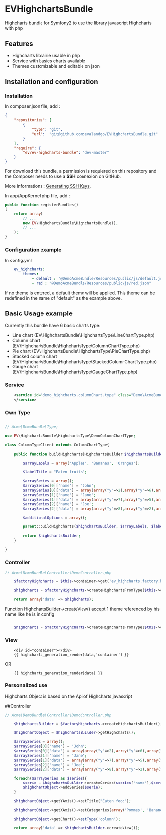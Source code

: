 # EVHighchartsBundle
Highcharts bundle for Symfony2 to use the library javascript Highcharts with php

## Features
- Highcharts librairie usable in php
- Service with basics charts available
- Themes customizable and editable on json

## Installation and configuration

### Installation
In composer.json file, add :
```json
{
    "repositories": [
        {
            "type": "git",
            "url":  "git@github.com:evalandgo/EVHighchartsBundle.git"
        }
    ],
    "require": {
        "ev/ev-highcharts-bundle": "dev-master"
    }
}
```

For download this bundle, a permission is requiered on this repository and the Composer needs to use a **SSH** connexion on GitHub.

More informations : [Generating SSH Keys](https://help.github.com/articles/generating-ssh-keys).

In app/AppKernel.php file, add :
```php
public function registerBundles()
{
    return array(
        // ...
        new EV\HighchartsBundle\HighchartsBundle(),
        // ...
    );
}
```

### Configuration example
In config.yml
```yaml
    ev_highcharts:
        themes: 
            - default : "@DemoAcmeBundle/Resources/public/js/default.json"
            - red : "@DemoAcmeBundle/Resources/public/js/red.json"
```

If no theme is entered, a default theme will be applied. This theme can be redefined in the name of "default" as the example above.

## Basic Usage example

Currently this bundle have 6 basic charts type:
- Line chart (EV\HighchartsBundle\HighchartsType\LineChartType.php)
- Column chart (EV\HighchartsBundle\HighchartsType\ColumnChartType.php)
- Pie chart (EV\HighchartsBundle\HighchartsType\PieChartType.php)
- Stacked column chart (EV\HighchartsBundle\HighchartsType\StackedColumnChartType.php)
- Gauge chart (EV\HighchartsBundle\HighchartsType\GaugeChartType.php)

### Service

```xml
    <service id="demo_highcharts.columnChart.type" class="Demo\AcmeBundle\Type\DemoColumnChartType">
    </service>
```

### Own Type
```php

// Acme\DemoBundle\Type;

use EV\HighchartsBundle\HighchartsType\DemoColumnChartType;

class ColumnTypeClient extends ColumnChartType{
    
    public function buildHighcharts(HighchartsBuilder $highchartsBuilder) {
        
        $arrayLabels = array('Apples', 'Bananas', 'Oranges');

        $labelTitle = "Eaten fruits";

        $arraySeries = array();
        $arraySeries[0]['name'] = 'John';
        $arraySeries[0]['data'] = array(array("y"=>2),array("y"=>6),array("y"=>4));
        $arraySeries[1]['name'] = 'Jane';
        $arraySeries[1]['data'] = array(array("y"=>7),array("y"=>5),array("y"=>3));
        $arraySeries[2]['name'] = 'Joe';
        $arraySeries[2]['data'] = array(array("y"=>8),array("y"=>2),array("y"=>7));  

        $additionalOptions = array();

        parent::buildHighcharts($highchartsBuilder, $arrayLabels, $labelTitle, $arraySeries,$additionalOptions);
        
        return $highchartsBuilder;
    }
    
}

```

### Controller

```php
// Acme\DemoBundle\Controller\DemoController.php

    $factoryHighcharts = $this->container->get('ev_highcharts.factory.highcharts');

    $highcharts = $factoryHighcharts->createHighchartsFromType($this->container->get('demo_highcharts.columnChart.type'))->createView();

    return array('data' => $highcharts);
```

Function HighchartsBuilder->createView() accept 1 theme referenced by his name like he is in config

```php

    $highcharts = $factoryHighcharts->createHighchartsFromType($this->container->get('demo_highcharts.columnChart.type'))->createView('red');

```

### View

```jinja
    <div id="container"></div>
    {{ highcharts_generation_render(data,'container') }}
```

OR

```jinja
    {{ highcharts_generation_render(data) }}
```

### Personalized use

Highcharts Object is based on the Api of Highcharts javascript

##Controller

```php
// Acme\DemoBundle\Controller\DemoController.php

    $highchartsBuilder = $factoryHighcharts->createHighchartsBuilder();

    $highchartObject = $highchartsBuilder->getHighcharts();

    $arraySeries = array();
    $arraySeries[0]['name'] = 'John';
    $arraySeries[0]['data'] = array(array("y"=>2),array("y"=>6),array("y"=>4));
    $arraySeries[1]['name'] = 'Jane';
    $arraySeries[1]['data'] = array(array("y"=>7),array("y"=>5),array("y"=>3));
    $arraySeries[2]['name'] = 'Joe';
    $arraySeries[2]['data'] = array(array("y"=>8),array("y"=>2),array("y"=>7));

    foreach($arraySeries as $series){
        $serie = $highchartsBuilder->createSeries($series['name'],$series['data']);
        $highchartObject->addSeries($serie);
    }

    $highchartObject->getYAxis()->setTitle("Eaten food");

    $highchartObject->getXAxis()->setCategories(array('Pommes', 'Bananes', 'Oranges'));

    $highchartObject->getChart()->setType('column');

    return array('data' => $highchartsBuilder->createView());

```